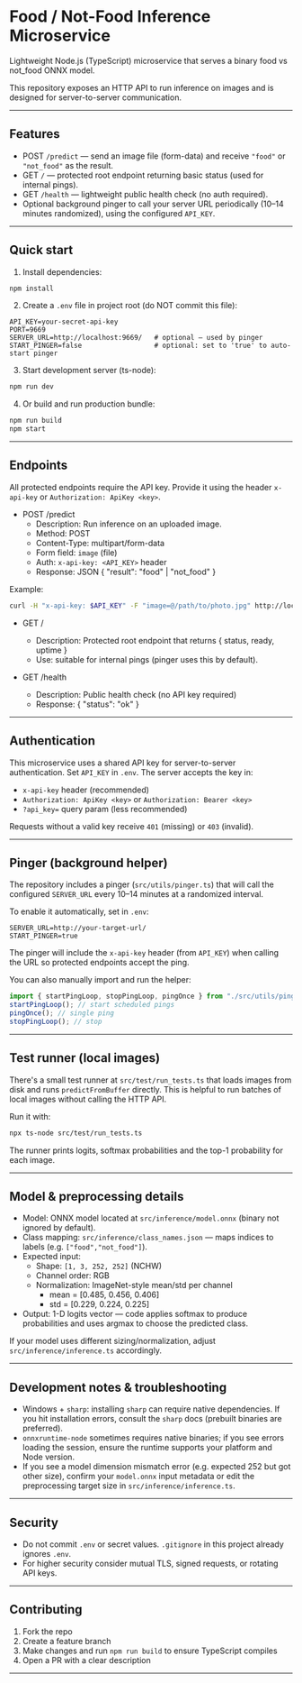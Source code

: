 # Food / Not-Food Inference Microservice

Lightweight Node.js (TypeScript) microservice that serves a binary food vs not_food ONNX model.

This repository exposes an HTTP API to run inference on images and is designed for server-to-server communication.

---

## Features

- POST `/predict` — send an image file (form-data) and receive `"food"` or `"not_food"` as the result.
- GET `/` — protected root endpoint returning basic status (used for internal pings).
- GET `/health` — lightweight public health check (no auth required).
- Optional background pinger to call your server URL periodically (10–14 minutes randomized), using the configured `API_KEY`.

---

## Quick start

1. Install dependencies:

```bash
npm install
```

2. Create a `.env` file in project root (do NOT commit this file):

```
API_KEY=your-secret-api-key
PORT=9669
SERVER_URL=http://localhost:9669/   # optional — used by pinger
START_PINGER=false                  # optional: set to 'true' to auto-start pinger
```

3. Start development server (ts-node):

```bash
npm run dev
```

4. Or build and run production bundle:

```bash
npm run build
npm start
```

---

## Endpoints

All protected endpoints require the API key. Provide it using the header `x-api-key` or `Authorization: ApiKey <key>`.

- POST /predict
  - Description: Run inference on an uploaded image.
  - Method: POST
  - Content-Type: multipart/form-data
  - Form field: `image` (file)
  - Auth: `x-api-key: <API_KEY>` header
  - Response: JSON { "result": "food" | "not_food" }

Example:

```bash
curl -H "x-api-key: $API_KEY" -F "image=@/path/to/photo.jpg" http://localhost:9669/predict
```

- GET /

  - Description: Protected root endpoint that returns { status, ready, uptime }
  - Use: suitable for internal pings (pinger uses this by default).

- GET /health
  - Description: Public health check (no API key required)
  - Response: { "status": "ok" }

---

## Authentication

This microservice uses a shared API key for server-to-server authentication. Set `API_KEY` in `.env`. The server accepts the key in:

- `x-api-key` header (recommended)
- `Authorization: ApiKey <key>` or `Authorization: Bearer <key>`
- `?api_key=` query param (less recommended)

Requests without a valid key receive `401` (missing) or `403` (invalid).

---

## Pinger (background helper)

The repository includes a pinger (`src/utils/pinger.ts`) that will call the configured `SERVER_URL` every 10–14 minutes at a randomized interval.

To enable it automatically, set in `.env`:

```
SERVER_URL=http://your-target-url/
START_PINGER=true
```

The pinger will include the `x-api-key` header (from `API_KEY`) when calling the URL so protected endpoints accept the ping.

You can also manually import and run the helper:

```ts
import { startPingLoop, stopPingLoop, pingOnce } from "./src/utils/pinger";
startPingLoop(); // start scheduled pings
pingOnce(); // single ping
stopPingLoop(); // stop
```

---

## Test runner (local images)

There's a small test runner at `src/test/run_tests.ts` that loads images from disk and runs `predictFromBuffer` directly. This is helpful to run batches of local images without calling the HTTP API.

Run it with:

```bash
npx ts-node src/test/run_tests.ts
```

The runner prints logits, softmax probabilities and the top-1 probability for each image.

---

## Model & preprocessing details

- Model: ONNX model located at `src/inference/model.onnx` (binary not ignored by default).
- Class mapping: `src/inference/class_names.json` — maps indices to labels (e.g. `["food","not_food"]`).
- Expected input:
  - Shape: `[1, 3, 252, 252]` (NCHW)
  - Channel order: RGB
  - Normalization: ImageNet-style mean/std per channel
    - mean = [0.485, 0.456, 0.406]
    - std = [0.229, 0.224, 0.225]
- Output: 1-D logits vector — code applies softmax to produce probabilities and uses argmax to choose the predicted class.

If your model uses different sizing/normalization, adjust `src/inference/inference.ts` accordingly.

---

## Development notes & troubleshooting

- Windows + `sharp`: installing `sharp` can require native dependencies. If you hit installation errors, consult the `sharp` docs (prebuilt binaries are preferred).
- `onnxruntime-node` sometimes requires native binaries; if you see errors loading the session, ensure the runtime supports your platform and Node version.
- If you see a model dimension mismatch error (e.g. expected 252 but got other size), confirm your `model.onnx` input metadata or edit the preprocessing target size in `src/inference/inference.ts`.

---

## Security

- Do not commit `.env` or secret values. `.gitignore` in this project already ignores `.env`.
- For higher security consider mutual TLS, signed requests, or rotating API keys.

---

## Contributing

1. Fork the repo
2. Create a feature branch
3. Make changes and run `npm run build` to ensure TypeScript compiles
4. Open a PR with a clear description

---
